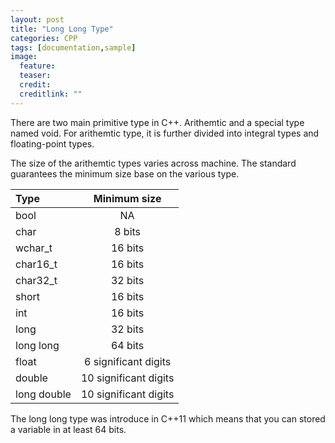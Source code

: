 ```yaml
---
layout: post
title: "Long Long Type"
categories: CPP
tags: [documentation,sample]
image:
  feature: 
  teaser:  
  credit: 
  creditlink: ""
---
```


There are two main primitive type in C++. Arithemtic and a special type named 
void. For arithemtic type, it is further divided into integral types and floating-point
types. 

The size of the arithemtic types varies across machine. The standard guarantees 
the minimum size base on the various type. 

| Type             |    Minimum size            | 
|:-----------------|:--------------------------:|
| bool             |    NA                      |
| char             |    8 bits                  |
| wchar_t          |    16 bits                 |
| char16_t         |    16 bits                 |
| char32_t         |    32 bits                 |
| short            |    16 bits                 |
| int              |    16 bits                 |
| long             |    32 bits                 |
| long long        |    64 bits                 |
| float            |    6 significant digits    |
| double           |    10 significant digits   |
| long double      |    10 significant digits   |

The long long type was introduce in C++11 which means that you can stored a variable 
in at least 64 bits. 